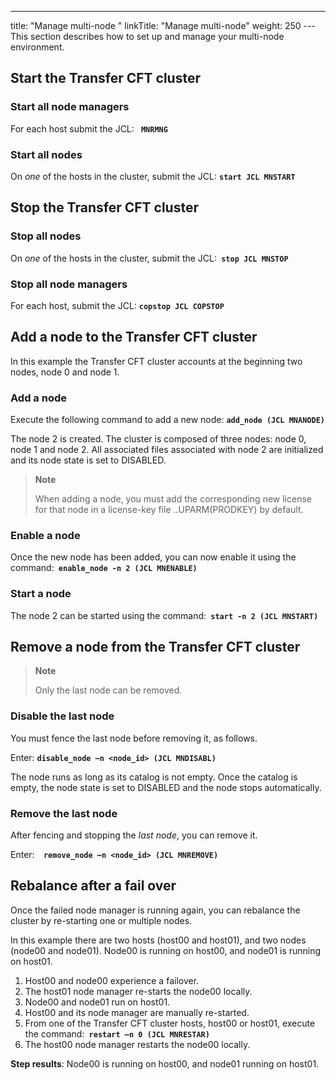 ---
title: "Manage multi-node  "
linkTitle: "Manage multi-node"
weight: 250
---This section describes how to set up and manage your multi-node environment.

## Start the Transfer CFT cluster

### Start all node managers

For each host submit the JCL: **` MNRMNG`**

### Start all nodes

On *one* of the hosts in the cluster, submit the JCL: **`start JCL MNSTART`**

## Stop the Transfer CFT cluster

### Stop all nodes

On *one* of the hosts in the cluster, submit the JCL:**` stop JCL MNSTOP`**

### Stop all node managers

For each host, submit the JCL: **`copstop JCL COPSTOP`**

## Add a node to the Transfer CFT cluster

In this example the Transfer CFT cluster accounts at the beginning two nodes, node 0 and node 1.

### Add a node

Execute the following command to add a new node: **`add_node (JCL MNANODE)`**

The node 2 is created. The cluster is composed of three nodes: node 0, node 1 and node 2. All associated files associated with node 2 are initialized and its node state is set to DISABLED.

> **Note**
>
> When adding a node, you must add the corresponding new license for that node in a license-key file ..UPARM(PRODKEY) by default.

### Enable a node

Once the new node has been added, you can now enable it using the command:**` enable_node -n 2 (JCL MNENABLE)`**

### Start a node

The node 2 can be started using the command:**` start -n 2 (JCL MNSTART)`**

## Remove a node from the Transfer CFT cluster

> **Note**
>
> Only the last node can be removed.

### Disable the last node

You must fence the last node before removing it, as follows.

Enter: **`disable_node –n <node_id> (JCL MNDISABL)`**

The node runs as long as its catalog is not empty. Once the catalog is empty, the node state is set to DISABLED and the node stops automatically.

### Remove the last node

After fencing and stopping the *last node*, you can remove it.

Enter:**`  remove_node –n <node_id> (JCL MNREMOVE)`**

<span id="Rebalanc"></span>

## Rebalance after a fail over

Once the failed node manager is running again, you can rebalance the cluster by re-starting one or multiple nodes.

In this example there are two hosts (host00 and host01), and two nodes (node00 and node01). Node00 is running on host00, and node01 is running on host01.

1. Host00 and node00 experience a failover.
1. The host01 node manager re-starts the node00 locally.
1. Node00 and node01 run on host01.
1. Host00 and its node manager are manually re-started.
1. From one of the Transfer CFT cluster hosts, host00 or host01, execute the command:**` restart –n 0 (JCL MNRESTAR)`**
1. The host00 node manager restarts the node00 locally.

**Step results**: Node00 is running on host00, and node01 running on host01.
